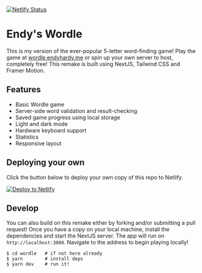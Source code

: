 [![Netlify Status](https://api.netlify.com/api/v1/badges/17c42994-40af-466d-a6d2-b6e3db4e79da/deploy-status)](https://app.netlify.com/sites/gifted-agnesi-6df86d/deploys)

# Endy's Wordle

This is my version of the ever-popular 5-letter word-finding game! Play the game at [wordle.endyhardy.me](https://wordle.endyhardy.me) or spin up your own server to host, completely free! This remake is built using NextJS, Tailwind CSS and Framer Motion.

## Features

- Basic Wordle game
- Server-side word validation and result-checking
- Saved game progress using local storage
- Light and dark mode
- Hardware keyboard support
- Statistics
- Responsive layout

## Deploying your own

Click the button below to deploy your own copy of this repo to Netlify.

[![Deploy to Netlify](https://www.netlify.com/img/deploy/button.svg)](https://app.netlify.com/start/deploy?repository=https://github.com/ndyhrdy/wordle)

## Develop

You can also build on this remake either by forking and/or submitting a pull request! Once you have a copy on your local machine, install the dependencies and start the NextJS server. The app will run on `http://localhost:3000`. Navigate to the address to begin playing locally!

```shell
$ cd wordle   # if not here already
$ yarn        # install deps
$ yarn dev    # run it!
```
